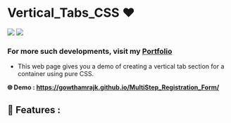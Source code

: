 # Vertical_Tabs_CSS ❤️

![](https://img.shields.io/github/languages/count/gowthamrajk/Vertical_Tabs_CSS)   ![](https://img.shields.io/github/languages/top/gowthamrajk/Vertical_Tabs_CSS)

### For more such developments, visit my [Portfolio](https://gowthamrajk.github.io/)

- This web page gives you a demo of creating a vertical tab section for a container using pure CSS.

**🌐 Demo : https://gowthamrajk.github.io/MultiStep_Registration_Form/**

## 🔭 Features :

